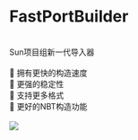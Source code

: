 # FastPortBuilder
\
Sun项目组新一代导入器\
\
🌟 拥有更快的构造速度\
🌟 更强的稳定性\
🌟 支持更多格式\
🌟 更好的NBT构造功能\
\
![](https://tc-new.z.wiki/autoupload/f/zzUe5impdhyNy9-HS4PmV8tjR1sBn_gGPTy_aYEh1Muyl5f0KlZfm6UsKj-HyTuv/20250918/oyhW/1536X864/FastPortBuilder.jpg)
 
